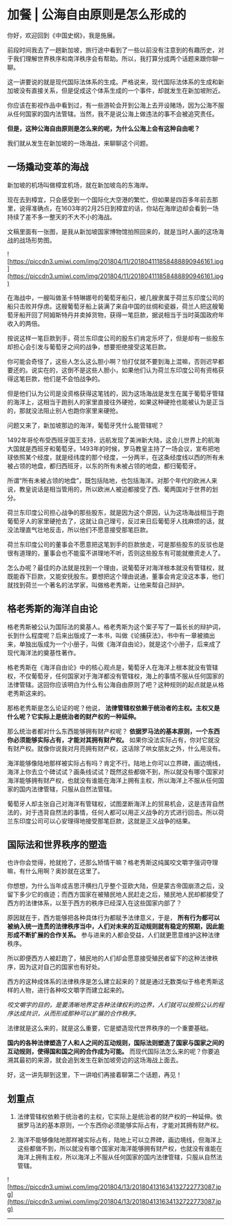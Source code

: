 # 加餐 | 公海自由原则是怎么形成的

你好，欢迎回到《中国史纲》，我是施展。

前段时间我去了一趟新加坡，旅行途中看到了一些以前没有注意到的有趣历史，对于我们理解世界秩序和南洋秩序会有帮助。所以，我打算分成两个话题来跟你聊一聊。

这一讲要说的就是现代国际法体系的生成。严格说来，现代国际法体系的生成和新加坡没有直接关系，但是促成这个体系生成的一个事件，却就发生在新加坡附近。

你应该在影视作品中看到过，有一些游轮会开到公海上去开设赌场，因为公海不服从任何国家的国内法管辖。当然，我不是说公海上做违法的事不会被追究责任。

 **但是，这种公海自由原则是怎么来的呢，为什么公海上会有这种自由呢？**

我们就从发生在新加坡的一场海战，来聊聊这个问题。

## 一场撬动变革的海战

新加坡的机场叫做樟宜机场，就在新加坡岛的东海岸。

现在去到樟宜，只会感受到一个国际化大空港的繁忙，但如果是四百多年前去那里，说得准确点，在1603年的2月25日到樟宜的话，你站在海岸边却会看到一场持续了差不多一整天的不大不小的海战。

文稿里面有一张图，是我从新加坡国家博物馆拍照回来的，就是当时人画的这场海战的战场形势图。

![https://piccdn3.umiwi.com/img/201804/11/201804111858488890946161.jpg](https://piccdn3.umiwi.com/img/201804/11/201804111858488890946161.jpg)

在海战中，一艘叫做圣卡特琳娜号的葡萄牙船只，被几艘隶属于荷兰东印度公司的船只击败并俘虏。这艘葡萄牙船上装满了来自中国的丝绸和瓷器，荷兰人把这艘葡萄牙船开回了阿姆斯特丹并卖掉货物，获得一笔巨款，据说相当于当时英国政府年收入的两倍。

按说这样一笔巨款到手，荷兰东印度公司的股东们肯定乐坏了，但是却有一些股东却担心会引发与葡萄牙之间的战争，想要拒绝接受这笔巨款。

你可能会奇怪了，这些人怎么这么胆小啊？怕打仗就不要到海上混嘛，否则迟早都要还的。说实在的，这倒不是这些人胆小，如果他们认为荷兰东印度公司有资格获得这笔巨款，他们是不会怕战争的。

但是他们认为公司是没资格获得这笔钱的，因为这场海战是发生在属于葡萄牙管辖的海洋上，这相当于跑别人的家里直接往外硬抢，如果这种硬抢也能被认为是正当的，那就没法阻止别人也跑你家里来硬抢。

问题又来了，新加坡那边的海洋，葡萄牙凭什么能管辖呢？

1492年哥伦布受西班牙国王支持，远航发现了美洲新大陆，这会儿世界上的航海大国就是西班牙和葡萄牙。1493年的时候，罗马教皇主持了一场会议，宣布把地球依照某个经度，就是经纬度的那个经度，一分两半，在这条经度线以西的所有未被占领的地盘，都归西班牙，以东的所有未被占领的地盘，都归葡萄牙。

所谓“所有未被占领的地盘”，既包括陆地，也包括海洋。对那个年代的欧洲人来说，教皇说话是相当管用的，所以欧洲人被迫都接受了西、葡两国对于世界的划分。

荷兰东印度公司担心战争的那些股东，就是因为这个原因，认为这场海战相当于跑葡萄牙人的家里硬抢去了，这就让自己理亏，反过来日后葡萄牙人找麻烦的话，就没法理直气壮地反击，所以他们不愿意接受那笔巨款。

荷兰东印度公司的董事会不愿意把这笔到手的巨款放走，可是那些股东的反驳也是很有道理的，董事会也不能蛮不讲理地不听，否则这些股东有可能就撤资走人了。

怎么办呢？最佳的办法就是找到一个理由，说葡萄牙对海洋根本就没有管辖权，就既能吞下巨款，又能安抚股东。要想把这个理由说通，董事会肯定没这本事，他们就找到荷兰一个著名的法学家，叫做格老秀斯，让他来帮自己辩护。

## 格老秀斯的海洋自由论

格老秀斯被公认为国际法的奠基人。格老秀斯为这个案子写了一篇长长的辩护词，长到什么程度呢？后来出版成了一本书，叫做《论捕获法》，书中有一章被摘出来，单独出版成为一个小册子，叫做《海洋自由论》，就是这个小册子，后来成了现代海洋法的奠基性著作。

格老秀斯在《海洋自由论》中的核心观点是，葡萄牙人在海洋上根本就没有管辖权，不仅葡萄牙，任何国家对于海洋都没有管辖权，海上的事情不服从任何国家的法律管辖。这回你应该明白为什么有公海自由原则了吧？这种规则的起点就是从格老秀斯这来的。

那格老秀斯是怎么论证的呢？他说， **法律管辖权依赖于统治者的主权。主权又是什么呢？它实际上是统治者的财产权的一种延伸。**

那么统治者都对什么东西能够拥有财产权呢？ **依据罗马法的基本原则，一个东西你必须能够实际占有，才能对其拥有财产权。** 如果你没法实际占有，你对它就没有财产权。就像你说我对月亮拥有财产权，这话除了哄女朋友之外，什么用没有。

海洋能够像陆地那样被实际占有吗？肯定不行。陆地上你可以立界碑，画边境线，海洋上你去立个碑试试？画条线试试？既然这些都做不到，所以就没有哪个国家对海洋能够拥有财产权，也就没有谁能在海洋上拥有主权，所以海洋上不服从任何国家的国内法律管辖，只服从自然法管辖。

葡萄牙人却主张自己对海洋有管辖权，试图垄断海洋上的贸易机会，这是违背自然法的，对于违背自然法的事情，任何人都可以用正义战争的方式进行回击。所以荷兰东印度公司可以心安理得地接受那笔巨款，这就是正义战争的结果。

## 国际法和世界秩序的塑造

也许你会觉得，抢就抢了，还那么矫情干嘛？格老秀斯这纯属咬文嚼字强词夺理嘛，有什么用啊？奥妙就在这里了。

你想想，为什么当年成吉思汗横扫几乎整个亚欧大陆，但是蒙古帝国崩溃之后，没留下多少它的痕迹；而西方国家在被殖民地人民赶走之后，殖民地人民却都接受了西方的法律体系，以至于西方的秩序已经深入在这些国家内部了？

原因就在于，西方能够把各种具体行为都赋予法律意义，于是， **所有行为都可以被纳入统一连贯的法律秩序当中，人们对未来的互动规则就有稳定的预期，因此能形成不断扩展的合作关系。** 参与进来的人都会受益，人们就更愿意维护这种法律秩序。

所以即便西方人被赶跑了，殖民地的人们却会愿意接受殖民者留下的这种法律秩序，因为这对自己的国家也有好处。

西方的这种成体系的法律秩序是怎么建立起来的？就是通过无数类似于格老秀斯这样的人物，进行各种咬文嚼字而建立起来的。

 *咬文嚼字的目的，是要清晰地界定各种法律权利的边界，人们就可以按照公认的程序达成共识，从而形成那种可以扩展的合作秩序。*

法律就是这么来的，就是这么重要，它是塑造现代世界秩序的一个重要基础。

 **国内的各种法律塑造了人和人之间的互动规则，国际法则塑造了国家与国家之间的互动规则，使得国和国之间的合作成为可能。** 而现代国际法怎么来的呢？你要追溯其最初的来源，就会追到发生在新加坡旁边的这场海战上面去。

好，这一讲先聊到这里，下一讲咱们再接着聊第二个话题，再见！

## 划重点

1. 法律管辖权依赖于统治者的主权，它实际上是统治者的财产权的一种延伸。依据罗马法的基本原则，一个东西你必须能够实际占有，才能对其拥有财产权。

2. 海洋不能够像陆地那样被实际占有，陆地上可以立界碑，画边境线，但海洋上这些都做不到，所以就没有哪个国家对海洋能够拥有财产权，也就没有谁能在海洋上拥有主权，所以海洋上不服从任何国家的国内法律管辖，只服从自然法管辖。

![https://piccdn3.umiwi.com/img/201804/13/201804131634132722773087.jpg](https://piccdn3.umiwi.com/img/201804/13/201804131634132722773087.jpg)

---
